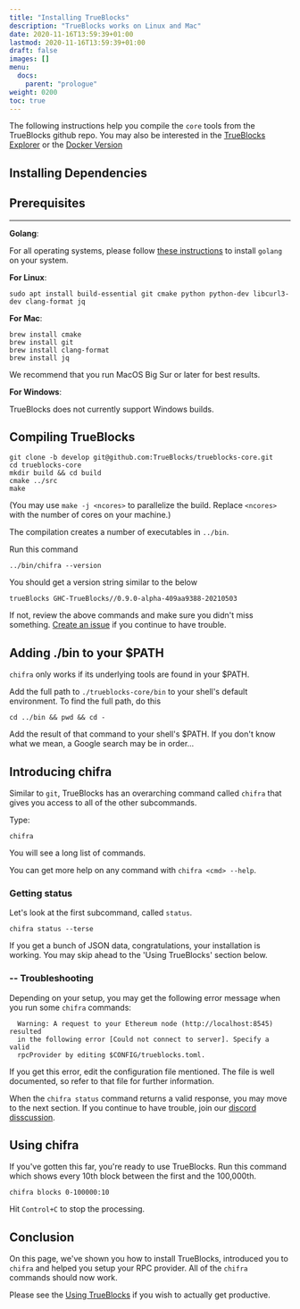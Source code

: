 ```yaml
---
title: "Installing TrueBlocks"
description: "TrueBlocks works on Linux and Mac"
date: 2020-11-16T13:59:39+01:00
lastmod: 2020-11-16T13:59:39+01:00
draft: false
images: []
menu:
  docs:
    parent: "prologue"
weight: 0200
toc: true
---
```


The following instructions help you compile the `core` tools from the TrueBlocks github repo.
You may also be interested in the [TrueBlocks Explorer](https://github.com/TrueBlocks/trueblocks-explorer) or the [Docker Version](https://github.com/TrueBlocks/trueblocks-docker)

## Installing Dependencies

## Prerequisites

---

**Golang**:

For all operating systems, please follow [these instructions](https://golang.org/doc/install) to install `golang` on your system.

**For Linux**:

```shell
sudo apt install build-essential git cmake python python-dev libcurl3-dev clang-format jq
```

**For Mac**:

```shell
brew install cmake
brew install git
brew install clang-format
brew install jq
```

We recommend that you run MacOS Big Sur or later for best results.

**For Windows**:

TrueBlocks does not currently support Windows builds.

## Compiling TrueBlocks

```shell
git clone -b develop git@github.com:TrueBlocks/trueblocks-core.git
cd trueblocks-core
mkdir build && cd build
cmake ../src
make
```

(You may use `make -j <ncores>` to parallelize the build. Replace `<ncores>` with the number of cores on your machine.)

The compilation creates a number of executables in `../bin`.

Run this command

```shell
../bin/chifra --version
```

You should get a version string similar to the below

```shell
trueBlocks GHC-TrueBlocks//0.9.0-alpha-409aa9388-20210503
```

If not, review the above commands and make sure you didn't miss something. [Create an issue](https://github.com/TrueBlocks/trueblocks-core/issues) if you continue to have trouble.

## Adding ./bin to your $PATH

`chifra` only works if its underlying tools are found in your $PATH.

Add the full path to `./trueblocks-core/bin` to your shell's default environment. To find the full path, do this

```shell
cd ../bin && pwd && cd -
```

Add the result of that command to your shell's $PATH. If you don't know what we mean, a Google search may be in order...

## Introducing chifra

Similar to `git`, TrueBlocks has an overarching command called `chifra` that gives you access to all of the other subcommands.

Type:

```shell
chifra
```

You will see a long list of commands.

You can get more help on any command with `chifra <cmd> --help`.

### Getting status

Let's look at the first subcommand, called `status`.

```shell
chifra status --terse
```

If you get a bunch of JSON data, congratulations, your installation is working. You may skip ahead to the 'Using TrueBlocks' section below.

### -- Troubleshooting

Depending on your setup, you may get the following error message when you run some `chifra` commands:

```shell
  Warning: A request to your Ethereum node (http://localhost:8545) resulted
  in the following error [Could not connect to server]. Specify a valid
  rpcProvider by editing $CONFIG/trueblocks.toml.
```

If you get this error, edit the configuration file mentioned. The file is well documented, so refer to that file for further information.

When the `chifra status` command returns a valid response, you may move to the next section. If
you continue to have trouble, join our [discord disscussion](https://discord.gg/kAFcZH2x7K).

## Using chifra

If you've gotten this far, you're ready to use TrueBlocks. Run this command which shows every 10th block between the first and the 100,000th.

```shell
chifra blocks 0-100000:10
```

Hit `Control+C` to stop the processing.

## Conclusion

On this page, we've shown you how to install TrueBlocks, introduced you to `chifra` and helped you setup your RPC provider. All of the `chifra` commands should now work.

Please see the [Using TrueBlocks](/docs/prologue/using/) if you wish to actually get productive.
